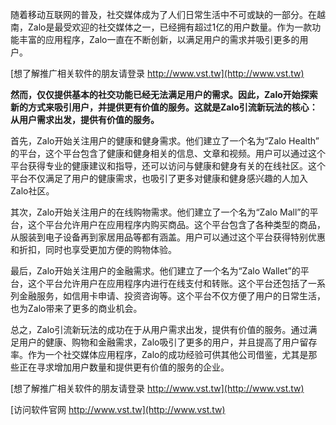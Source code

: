 随着移动互联网的普及，社交媒体成为了人们日常生活中不可或缺的一部分。在越南，Zalo是最受欢迎的社交媒体之一，已经拥有超过1亿的用户数量。作为一款功能丰富的应用程序，Zalo一直在不断创新，以满足用户的需求并吸引更多的用户。

[想了解推广相关软件的朋友请登录 http://www.vst.tw](http://www.vst.tw)

**然而，仅仅提供基本的社交功能已经无法满足用户的需求。因此，Zalo开始探索新的方式来吸引用户，并提供更有价值的服务。这就是Zalo引流新玩法的核心：从用户需求出发，提供有价值的服务。**

首先，Zalo开始关注用户的健康和健身需求。他们建立了一个名为“Zalo Health” 的平台，这个平台包含了健康和健身相关的信息、文章和视频。用户可以通过这个平台获得专业的健康建议和指导，还可以访问与健康和健身有关的在线社区。这个平台不仅满足了用户的健康需求，也吸引了更多对健康和健身感兴趣的人加入Zalo社区。

其次，Zalo开始关注用户的在线购物需求。他们建立了一个名为“Zalo Mall”的平台，这个平台允许用户在应用程序内购买商品。这个平台包含了各种类型的商品，从服装到电子设备再到家居用品等都有涵盖。用户可以通过这个平台获得特别优惠和折扣，同时也享受更加方便的购物体验。

最后，Zalo开始关注用户的金融需求。他们建立了一个名为“Zalo Wallet”的平台，这个平台允许用户在应用程序内进行在线支付和转账。这个平台还包括了一系列金融服务，如信用卡申请、投资咨询等。这个平台不仅方便了用户的日常生活，也为Zalo带来了更多的商业机会。

总之，Zalo引流新玩法的成功在于从用户需求出发，提供有价值的服务。通过满足用户的健康、购物和金融需求，Zalo吸引了更多的用户，并且提高了用户留存率。作为一个社交媒体应用程序，Zalo的成功经验可供其他公司借鉴，尤其是那些正在寻求增加用户数量和提供更有价值的服务的企业。

[想了解推广相关软件的朋友请登录 http://www.vst.tw](http://www.vst.tw)


[访问软件官网 http://www.vst.tw](http://www.vst.tw)
